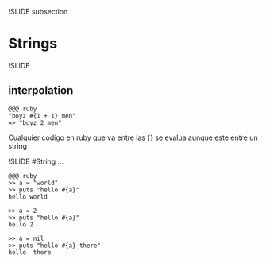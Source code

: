 !SLIDE subsection

# Strings

!SLIDE
## interpolation

    @@@ ruby
    "boyz #{1 + 1} men"
    => "boyz 2 men"

<div class="big-text">Cualquier codigo en ruby que va entre las {} se evalua aunque este entre un string</div>

!SLIDE
#String ...

    @@@ ruby
    >> a = "world"
    >> puts "hello #{a}"
    hello world

    >> a = 2
    >> puts "hello #{a}"
    hello 2

    >> a = nil
    >> puts "hello #{a} there"
    hello  there
